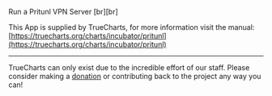 Run a Pritunl VPN Server [br][br]


This App is supplied by TrueCharts, for more information visit the manual: [https://truecharts.org/charts/incubator/pritunl](https://truecharts.org/charts/incubator/pritunl)

---

TrueCharts can only exist due to the incredible effort of our staff.
Please consider making a [donation](https://truecharts.org/sponsor) or contributing back to the project any way you can!
